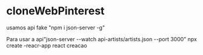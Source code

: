 # cloneWebPinterest
usamos api fake "npm i json-server -g"

Para usar a api"json-server --watch api-artists/artists.json --port 3000"
npx create -reacr-app react creacao